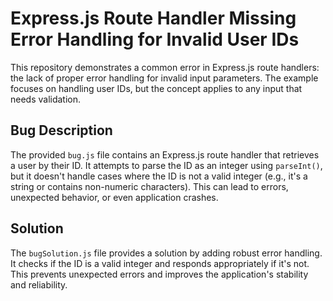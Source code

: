 # Express.js Route Handler Missing Error Handling for Invalid User IDs

This repository demonstrates a common error in Express.js route handlers: the lack of proper error handling for invalid input parameters.  The example focuses on handling user IDs, but the concept applies to any input that needs validation.

## Bug Description

The provided `bug.js` file contains an Express.js route handler that retrieves a user by their ID. It attempts to parse the ID as an integer using `parseInt()`, but it doesn't handle cases where the ID is not a valid integer (e.g., it's a string or contains non-numeric characters).  This can lead to errors, unexpected behavior, or even application crashes.

## Solution

The `bugSolution.js` file provides a solution by adding robust error handling.  It checks if the ID is a valid integer and responds appropriately if it's not.  This prevents unexpected errors and improves the application's stability and reliability.